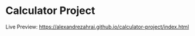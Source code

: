# Calculator Project

Live Preview: https://alexandrezahrai.github.io/calculator-project/index.html
